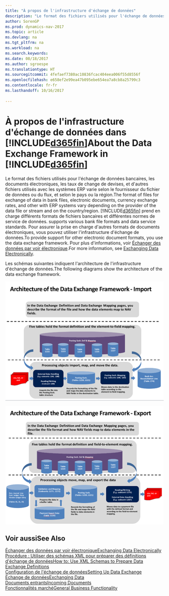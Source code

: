 ```yaml
---
title: "À propos de l'infrastructure d'échange de données"
description: "Le format des fichiers utilisés pour l'échange de données bancaires, les documents électroniques, les taux de change de devises, et d'autres fichiers utilisés avec les systèmes ERP varie selon le fournisseur du fichier de données ou du flux, et selon le pays ou la région."
author: SorenGP
ms.prod: dynamics-nav-2017
ms.topic: article
ms.devlang: na
ms.tgt_pltfrm: na
ms.workload: na
ms.search.keywords: 
ms.date: 08/18/2017
ms.author: sgroespe
ms.translationtype: HT
ms.sourcegitcommit: 4fefaef7380ac10836fcac404eea006f55d8556f
ms.openlocfilehash: e658ef2e99ea47b095ebe654ea7a8cb8a25799c3
ms.contentlocale: fr-fr
ms.lasthandoff: 10/16/2017

---
```

# <a name="about-the-data-exchange-framework-in-included365finincludesd365finmdmd"></a><span data-ttu-id="b6bdf-103">À propos de l'infrastructure d'échange de données dans [!INCLUDE[d365fin](includes/d365fin_md.md)]</span><span class="sxs-lookup"><span data-stu-id="b6bdf-103">About the Data Exchange Framework in [!INCLUDE[d365fin](includes/d365fin_md.md)]</span></span>
<span data-ttu-id="b6bdf-104">Le format des fichiers utilisés pour l'échange de données bancaires, les documents électroniques, les taux de change de devises, et d'autres fichiers utilisés avec les systèmes ERP varie selon le fournisseur du fichier de données ou du flux, et selon le pays ou la région.</span><span class="sxs-lookup"><span data-stu-id="b6bdf-104">The format of files for exchange of data in bank files, electronic documents, currency exchange rates, and other with ERP systems vary depending on the provider of the data file or stream and on the country/region.</span></span> [!INCLUDE[d365fin](includes/d365fin_md.md)]<span data-ttu-id="b6bdf-105"> prend en charge différents formats de fichiers bancaires et différentes normes de service de données.</span><span class="sxs-lookup"><span data-stu-id="b6bdf-105"> supports various bank file formats and data service standards.</span></span> <span data-ttu-id="b6bdf-106">Pour assurer la prise en charge d'autres formats de documents électroniques, vous pouvez utiliser l'infrastructure d'échange de données.</span><span class="sxs-lookup"><span data-stu-id="b6bdf-106">To provide support for other electronic document formats, you use the data exchange framework.</span></span> <span data-ttu-id="b6bdf-107">Pour plus d'informations, voir [Échanger des données par voir électronique](across-data-exchange.md).</span><span class="sxs-lookup"><span data-stu-id="b6bdf-107">For more information, see [Exchanging Data Electronically](across-data-exchange.md).</span></span>    

 <span data-ttu-id="b6bdf-108">Les schémas suivantes indiquent l'architecture de l'infrastructure d'échange de données.</span><span class="sxs-lookup"><span data-stu-id="b6bdf-108">The following diagrams show the architecture of the data exchange framework.</span></span>  

 ![Structure d'échange de données &#45; Importation](media/across-data-exchange/dataexchangeframework_import.png)  

 ![Structure d'échange de données &#45; Exportation](media/across-data-exchange/dataexchangeframework_export.png)  

## <a name="see-also"></a><span data-ttu-id="b6bdf-111">Voir aussi</span><span class="sxs-lookup"><span data-stu-id="b6bdf-111">See Also</span></span>  
[<span data-ttu-id="b6bdf-112">Échanger des données par voir électronique</span><span class="sxs-lookup"><span data-stu-id="b6bdf-112">Exchanging Data Electronically</span></span>](across-data-exchange.md)  
[<span data-ttu-id="b6bdf-113">Procédure : Utiliser des schémas XML pour préparer des définitions d'échange de données</span><span class="sxs-lookup"><span data-stu-id="b6bdf-113">How to: Use XML Schemas to Prepare Data Exchange Definitions</span></span>](across-how-to-use-xml-schemas-to-prepare-data-exchange-definitions.md)  
[<span data-ttu-id="b6bdf-114">Configuration de l'échange de données</span><span class="sxs-lookup"><span data-stu-id="b6bdf-114">Setting Up Data Exchange</span></span>](across-set-up-data-exchange.md)  
[<span data-ttu-id="b6bdf-115">Échange de données</span><span class="sxs-lookup"><span data-stu-id="b6bdf-115">Exchanging Data</span></span>](across-exchange-data.md)  
[<span data-ttu-id="b6bdf-116">Documents entrants</span><span class="sxs-lookup"><span data-stu-id="b6bdf-116">Incoming Documents</span></span>](across-income-documents.md)  
[<span data-ttu-id="b6bdf-117">Fonctionnalités marché</span><span class="sxs-lookup"><span data-stu-id="b6bdf-117">General Business Functionality</span></span>](ui-across-business-areas.md)  

